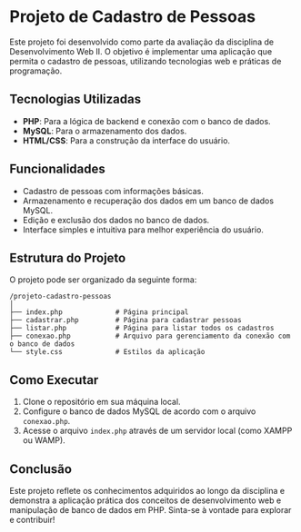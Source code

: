 # Projeto de Cadastro de Pessoas

Este projeto foi desenvolvido como parte da avaliação da disciplina de Desenvolvimento Web II. 
O objetivo é implementar uma aplicação que permita o cadastro de pessoas, utilizando tecnologias web e práticas de programação.

## Tecnologias Utilizadas

- **PHP**: Para a lógica de backend e conexão com o banco de dados.
- **MySQL**: Para o armazenamento dos dados.
- **HTML/CSS**: Para a construção da interface do usuário.

## Funcionalidades

- Cadastro de pessoas com informações básicas.
- Armazenamento e recuperação dos dados em um banco de dados MySQL.
- Edição e exclusão dos dados no banco de dados.
- Interface simples e intuitiva para melhor experiência do usuário.

## Estrutura do Projeto

O projeto pode ser organizado da seguinte forma:

```
/projeto-cadastro-pessoas
│
├── index.php             # Página principal
├── cadastrar.php         # Página para cadastrar pessoas
├── listar.php            # Página para listar todos os cadastros
├── conexao.php           # Arquivo para gerenciamento da conexão com o banco de dados
└── style.css             # Estilos da aplicação
```

## Como Executar

1. Clone o repositório em sua máquina local.
2. Configure o banco de dados MySQL de acordo com o arquivo `conexao.php`.
3. Acesse o arquivo `index.php` através de um servidor local (como XAMPP ou WAMP).

## Conclusão

Este projeto reflete os conhecimentos adquiridos ao longo da disciplina e demonstra a aplicação prática dos conceitos de desenvolvimento web e manipulação de banco de dados em PHP. 
Sinta-se à vontade para explorar e contribuir!

